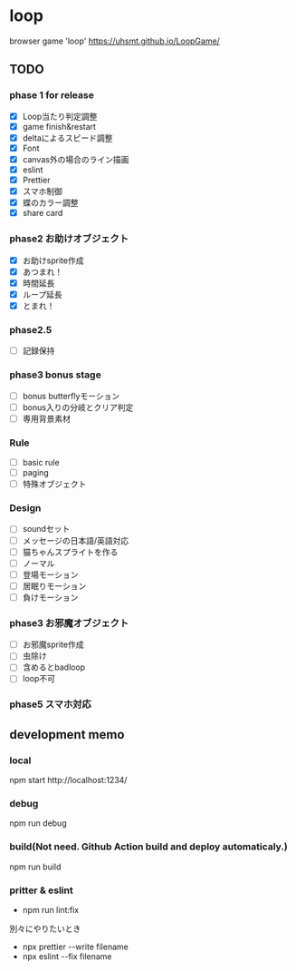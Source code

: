 # loop
browser game 'loop'
https://uhsmt.github.io/LoopGame/


## TODO
### phase 1 for release
- [x] Loop当たり判定調整
- [x] game finish&restart
- [x] deltaによるスピード調整
- [x] Font
- [x] canvas外の場合のライン描画
- [x] eslint
- [x] Prettier
- [x] スマホ制御
- [x] 蝶のカラー調整
- [x] share card

### phase2 お助けオブジェクト
- [x] お助けsprite作成
- [x] あつまれ！
- [x] 時間延長
- [x] ループ延長
- [x] とまれ！

### phase2.5
- [ ] 記録保持 

### phase3 bonus stage
 - [ ] bonus butterflyモーション
 - [ ] bonus入りの分岐とクリア判定
 - [ ] 専用背景素材

### Rule
- [ ] basic rule
- [ ] paging
- [ ] 特殊オブジェクト

### Design
- [ ] soundセット
- [ ] メッセージの日本語/英語対応
- [ ] 猫ちゃんスプライトを作る
 - [ ] ノーマル
 - [ ] 登場モーション
 - [ ] 居眠りモーション
 - [ ] 負けモーション

### phase3 お邪魔オブジェクト
- [ ] お邪魔sprite作成
- [ ] 虫除け
- [ ] 含めるとbadloop
- [ ] loop不可

### phase5 スマホ対応

## development memo

### local
npm start
http://localhost:1234/

### debug
npm run debug

### build(Not need. Github Action build and deploy automaticaly.)
npm run build

### pritter & eslint
- npm run lint:fix

別々にやりたいとき
- npx prettier --write filename
- npx eslint --fix filename
